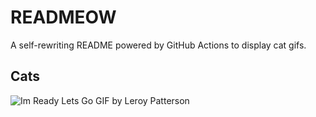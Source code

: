 # READMEOW

A self-rewriting README powered by GitHub Actions to display cat gifs.

## Cats

![Im Ready Lets Go GIF by Leroy Patterson](https://media1.giphy.com/media/CjmvTCZf2U3p09Cn0h/200.gif?cid=9acd02dawxltxrexjbjbbnn2c8flswfzywny6y7b242lft3v&ep=v1_gifs_search&rid=200.gif&ct=g)
